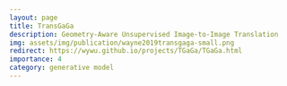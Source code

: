 ```yaml
---
layout: page
title: TransGaGa
description: Geometry-Aware Unsupervised Image-to-Image Translation
img: assets/img/publication/wayne2019transgaga-small.png
redirect: https://wywu.github.io/projects/TGaGa/TGaGa.html
importance: 4
category: generative model
---
```


